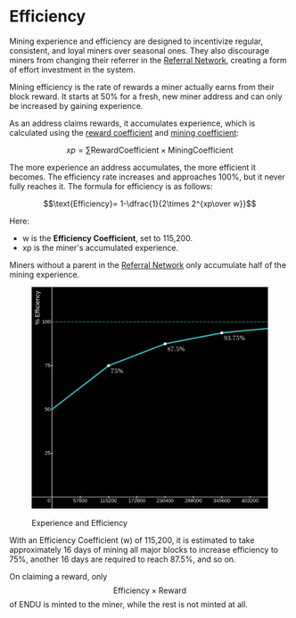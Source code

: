 # Efficiency

Mining experience and efficiency are designed to incentivize regular, consistent, and loyal miners over seasonal ones. They also discourage miners from changing their referrer in the [Referral Network](../refnet/), creating a form of effort investment in the system.

Mining efficiency is the rate of rewards a miner actually earns from their block reward. It starts at 50% for a fresh, new miner address and can only be increased by gaining experience.

As an address claims rewards, it accumulates experience, which is calculated using the [reward coefficient](reward.md#boosted-blocks) and [mining coefficient](../advanced-mining/):

$$xp=\displaystyle\sum{\text{RewardCoefficient} \times \text{MiningCoefficient}}$$

The more experience an address accumulates, the more efficient it becomes. The efficiency rate increases and approaches 100%, but it never fully reaches it. The formula for efficiency is as follows:

$$\text{Efficiency}= 1-\dfrac{1}{2\times 2^{xp\over w}}$$

Here:

* w is the **Efficiency Coefficient**, set to 115,200.
* xp is the miner's accumulated experience.

Miners without a parent in the [Referral Network](../refnet/) only accumulate half of the mining experience.

<figure><img src="../.gitbook/assets/image (1) (1) (1).png" alt=""><figcaption><p>Experience and Efficiency</p></figcaption></figure>

With an Efficiency Coefficient (w) of 115,200, it is estimated to take approximately 16 days of mining all major blocks to increase efficiency to 75%, another 16 days are required to reach 87.5%, and so on.

On claiming a reward, only $$\text{Efficiency}\times \text{Reward}$$ of ENDU is minted to the miner, while the rest is not minted at all.
